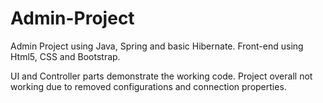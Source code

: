 # Admin-Project

Admin Project using Java, Spring and basic Hibernate. Front-end using Html5, CSS and Bootstrap.

UI and Controller parts demonstrate the working code. Project overall not working due to removed configurations and connection properties.
